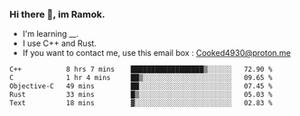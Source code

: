 ### Hi there 👋, im Ramok.

- I'm learning __.
- I use C++ and Rust.
- If you want to contact me, use this email box : Cooked4930@proton.me

<!--START_SECTION:waka-->

```txt
C++           8 hrs 7 mins    ██████████████████▒░░░░░░   72.90 %
C             1 hr 4 mins     ██▒░░░░░░░░░░░░░░░░░░░░░░   09.65 %
Objective-C   49 mins         ██░░░░░░░░░░░░░░░░░░░░░░░   07.45 %
Rust          33 mins         █▒░░░░░░░░░░░░░░░░░░░░░░░   05.03 %
Text          18 mins         ▓░░░░░░░░░░░░░░░░░░░░░░░░   02.83 %
```

<!--END_SECTION:waka-->
